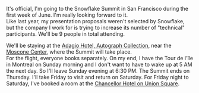 It's official, I'm going to the Snowflake Summit in San Francisco during the first week of June. I'm really looking forward to it.  
Like last year, my presentation proposals weren't selected by Snowflake, but the company I work for is trying to increase its number of "technical" participants. We'll be 9 people in total attending.

We'll be staying at the [Adagio Hotel, Autograph Collection](https://maps.app.goo.gl/RWsr4Pr1iHTNm2jT8), near the [Moscone Center](https://maps.app.goo.gl/hegZ7BpFTKCS53uv9), where the Summit will take place.  
For the flight, everyone books separately. On my end, I have the Tour de l'île in Montreal on Sunday morning and I don't want to have to wake up at 5 AM the next day. So I'll leave Sunday evening at 6:30 PM. The Summit ends on Thursday. I'll take Friday to visit and return on Saturday. For Friday night to Saturday, I've booked a room at the [Chancellor Hotel on Union Square](https://maps.app.goo.gl/BRv8Bi85tHHUwqSk8).
